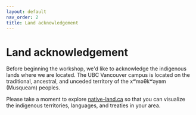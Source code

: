 ```yaml
---
layout: default
nav_order: 2
title: Land acknowledgement
---
```

# Land acknowledgement

Before beginning the workshop, we'd like to acknowledge the indigenous lands where we are located. The UBC Vancouver campus is located on the traditional, ancestral, and unceded territory of the xʷməθkʷəy̓əm (Musqueam) peoples.

Please take a moment to explore [native-land.ca](https://native-land.ca/) so that you can visualize the indigenous territories, languages, and treaties in your area.
